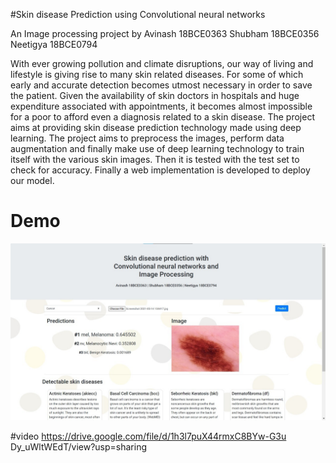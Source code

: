 #Skin disease Prediction using Convolutional neural networks 

An Image processing project by 
Avinash 18BCE0363
Shubham 18BCE0356
Neetigya 18BCE0794


With ever growing pollution and climate disruptions, our way of living and lifestyle is giving rise to many skin related diseases. For some of which early and accurate detection becomes utmost necessary in order to save the patient. Given the availability of skin doctors in hospitals and huge expenditure associated with appointments, it becomes almost impossible for a poor to afford even a diagnosis related to a skin disease. The project aims at providing skin disease prediction technology made using deep learning. The project aims to preprocess the images, perform data augmentation and finally make use of deep learning technology to train itself with the various skin images. Then it is tested with the test set to check for accuracy. Finally a web implementation is developed to deploy our model.


# Demo
![result](./screenshots/result.jpg)

#video
https://drive.google.com/file/d/1h3l7puX44rmxC8BYw-G3u
Dy_uWltWEdT/view?usp=sharing

